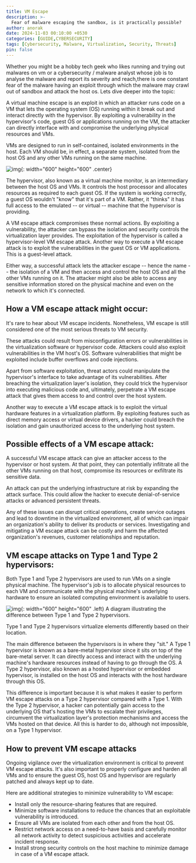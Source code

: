 ```yaml
---
title: VM Escape
description: >-
  Fear of malware escaping the sandbox, is it practically possible?
author: anorak
date: 2024-11-03 00:10:00 +0530
categories: [GUIDE,CYBERSECURITY]
tags: [Cybersecurity, Malware, Virtualization, Security, Threats]
pin: false
---
```


Whether you might be a hobby tech geek who likes running and trying out malwares on vm or a cybersecurity / malware analyst whose job is to analyse the malware and report its severity and reach,there is one constant fear of the malware having an exploit through which the malware may crawl out of sandbox and attack the host os.
Lets dive deeper into the topic:

A virtual machine escape is an exploit in which an attacker runs code on a VM that lets the operating system (OS) running within it break out and interact directly with the hypervisor. By exploiting a vulnerability in the hypervisor's code, guest OS or applications running on the VM, the attacker can directly interface with and compromise the underlying physical resources and VMs.

VMs are designed to run in self-contained, isolated environments in the host. Each VM should be, in effect, a separate system, isolated from the host OS and any other VMs running on the same machine.

![img](/assets/img/202411/vm.png){: width="600" height="600" .center}

The hypervisor, also known as a virtual machine monitor, is an intermediary between the host OS and VMs. It controls the host processor and allocates resources as required to each guest OS. If the system is working correctly, a guest OS wouldn't "know" that it's part of a VM. Rather, it "thinks" it has full access to the emulated -- or virtual -- machine that the hypervisor is providing.

A VM escape attack compromises these normal actions. By exploiting a vulnerability, the attacker can bypass the isolation and security controls the virtualization layer provides. The exploitation of the hypervisor is called a hypervisor-level VM escape attack. Another way to execute a VM escape attack is to exploit the vulnerabilities in the guest OS or VM applications. This is a guest-level attack.

Either way, a successful attack lets the attacker escape -- hence the name -- the isolation of a VM and then access and control the host OS and all the other VMs running on it. The attacker might also be able to access any sensitive information stored on the physical machine and even on the network to which it's connected.

## How a VM escape attack might occur:

It's rare to hear about VM escape incidents. Nonetheless, VM escape is still considered one of the most serious threats to VM security.

These attacks could result from misconfiguration errors or vulnerabilities in the virtualization software or hypervisor code. Attackers could also exploit vulnerabilities in the VM host's OS. Software vulnerabilities that might be exploited include buffer overflows and code injections.

Apart from software exploitation, threat actors could manipulate the hypervisor's interface to take advantage of its vulnerabilities. After breaching the virtualization layer's isolation, they could trick the hypervisor into executing malicious code and, ultimately, perpetrate a VM escape attack that gives them access to and control over the host system.

Another way to execute a VM escape attack is to exploit the virtual hardware features in a virtualization platform. By exploiting features such as direct memory access or virtual device drivers, a hacker could breach the isolation and gain unauthorized access to the underlying host system.


## Possible effects of a VM escape attack:

A successful VM escape attack can give an attacker access to the hypervisor or host system. At that point, they can potentially infiltrate all the other VMs running on that host, compromise its resources or exfiltrate its sensitive data.

An attack can put the underlying infrastructure at risk by expanding the attack surface. This could allow the hacker to execute denial-of-service attacks or advanced persistent threats.

Any of these issues can disrupt critical operations, create service outages and lead to downtime in the virtualized environment, all of which can impair an organization's ability to deliver its products or services. Investigating and mitigating a VM escape attack can be costly and harm the affected organization's revenues, customer relationships and reputation.


## VM escape attacks on Type 1 and Type 2 hypervisors:

Both Type 1 and Type 2 hypervisors are used to run VMs on a single physical machine. The hypervisor's job is to allocate physical resources to each VM and communicate with the physical machine's underlying hardware to ensure an isolated computing environment is available to users.


![img](/assets/img/202411/vm1.jpg){: width="600" height="600" .left}
A diagram illustrating the difference between Type 1 and Type 2 hypervisors.


Type 1 and Type 2 hypervisors virtualize elements differently based on their location.

The main difference between the hypervisors is in where they "sit." A Type 1 hypervisor is known as a bare-metal hypervisor since it sits on top of the bare-metal server. It can directly access and interact with the underlying machine's hardware resources instead of having to go through the OS. A Type 2 hypervisor, also known as a hosted hypervisor or embedded hypervisor, is installed on the host OS and interacts with the host hardware through this OS.

This difference is important because it is what makes it easier to perform VM escape attacks on a Type 2 hypervisor compared with a Type 1. With the Type 2 hypervisor, a hacker can potentially gain access to the underlying OS that's hosting the VMs to escalate their privileges, circumvent the virtualization layer's protection mechanisms and access the VMs hosted on that device. All this is harder to do, although not impossible, on a Type 1 hypervisor.

## How to prevent VM escape attacks

Ongoing vigilance over the virtualization environment is critical to prevent VM escape attacks. It's also important to properly configure and harden all VMs and to ensure the guest OS, host OS and hypervisor are regularly patched and always kept up to date.

Here are additional strategies to minimize vulnerability to VM escape:

 -   Install only the resource-sharing features that are required.
 -   Minimize software installations to reduce the chances that an exploitable vulnerability is introduced.
 -   Ensure all VMs are isolated from each other and from the host OS.
 -   Restrict network access on a need-to-have basis and carefully monitor all network activity to detect suspicious activities and accelerate incident response.
 -   Install strong security controls on the host machine to minimize damage in case of a VM escape attack.










